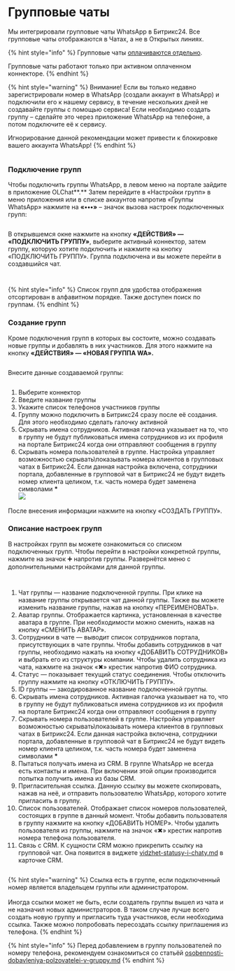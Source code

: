 # Групповые чаты

Мы интегрировали групповые чаты WhatsApp в Битрикс24. Все групповые чаты отображаются в Чатах, а не в Открытых линиях.

{% hint style="info" %}
Групповые чаты [оплачиваются отдельно](https://docs.olchat.io/stoimost-i-oplata-prilozheniya#stoimost-podklyucheniya-grupp-whatsapp).

Групповые чаты работают только при активном оплаченном коннекторе.
{% endhint %}

{% hint style="warning" %}
Внимание! Если вы только недавно зарегистрировали номер в WhatsApp (создали аккаунт в WhatsApp) и подключили его к нашему сервису, в течение нескольких дней не создавайте группы с помощью сервиса! Если необходимо создать группу – сделайте это через приложение WhatsApp на телефоне, а потом подключите её к сервису.

Игнорирование данной рекомендации может привести к блокировке вашего аккаунта WhatsApp!
{% endhint %}

<figure><img src="../.gitbook/assets/image (1038).png" alt=""><figcaption></figcaption></figure>

### Подключение групп

Чтобы подключить группы WhatsApp, в левом меню на портале зайдите в приложение OLChat**.** Затем перейдите в «Настройки групп» в меню приложения или в списке аккаунтов напротив «Группы WhatsApp» нажмите на **«•••»** – значок вызова настроек подключенных групп:

<figure><img src="../.gitbook/assets/image (1039).png" alt=""><figcaption></figcaption></figure>

В открывшемся окне нажмите на кнопку **«ДЕЙСТВИЯ» — «ПОДКЛЮЧИТЬ ГРУППУ»**, выберите активный коннектор, затем группу, которую хотите подключить и нажмите на кнопку «ПОДКЛЮЧИТЬ ГРУППУ». Группа подключена и вы можете перейти в создавшийся чат.

<figure><img src="../.gitbook/assets/image (1040).png" alt=""><figcaption></figcaption></figure>

<figure><img src="../.gitbook/assets/image (1041).png" alt=""><figcaption></figcaption></figure>

{% hint style="info" %}
Список групп для удобства отображения отсортирован в алфавитном порядке. Также доступен поиск по группам.
{% endhint %}

### Создание групп

Кроме подключения групп в которых вы состоите, можно создавать новые группы и добавлять в них участников. Для этого нажмите на кнопку **«ДЕЙСТВИЯ» — «НОВАЯ ГРУППА WA».**

<figure><img src="../.gitbook/assets/image (533).png" alt=""><figcaption></figcaption></figure>

Внесите данные создаваемой группы:

<figure><img src="../.gitbook/assets/image (736).png" alt=""><figcaption></figcaption></figure>

1. Выберите коннектор
2. Введите название группы
3. Укажите список телефонов участников группы
4. Группу можно подключить в Битрикс24 сразу после её создания. Для этого необходимо сделать галочку активной
5. Скрывать имена сотрудников. Активная галочка указывает на то, что в группу не будут публиковаться имена сотрудников из их профиля на портале Битрикс24 когда они отправляют сообщения в группу
6. Скрывать номера пользователей в группе. Настройка управляет возможностью скрывать\показывать номера клиентов в групповых чатах в Битрикс24. Если данная настройка включена, сотрудники портала, добавленные в групповой чат в Битрикс24 не будут видеть номер клиента целиком, т.к. часть номера будет заменена символами **\***\
   ![](<../.gitbook/assets/image (1) (1) (1).png>)

После внесения информации нажмите на кнопку «СОЗДАТЬ ГРУППУ».

### Описание настроек групп

В настройках групп вы можете ознакомиться со списком подключенных групп. Чтобы перейти в настройки конкретной группы, нажмите на значок ➕ напротив группы. Развернётся меню с дополнительными настройками для данной группы.

<figure><img src="../.gitbook/assets/image (322).png" alt=""><figcaption></figcaption></figure>

<figure><img src="../.gitbook/assets/image (838).png" alt=""><figcaption></figcaption></figure>

1. Чат группы — название подключенной группы. При клике на название группы открывается чат данной группы. Также вы можете изменить название группы, нажав на кнопку «ПЕРЕИМЕНОВАТЬ».
2. Аватар группы. Отображается картинка, установленная в качестве аватара в группе. При необходимости можно сменить, нажав на кнопку «СМЕНИТЬ АВАТАР».
3. Сотрудники в чате — выводит список сотрудников портала, присутствующих в чате группы. Чтобы добавить сотрудников в чат группы, необходимо нажать на кнопку «ДОБАВИТЬ СОТРУДНИКОВ» и выбрать его из структуры компании. Чтобы удалить сотрудника из чата, нажмите на значок «✖» крестик напротив ФИО сотрудника.
4. Статус — показывает текущий статус соединения. Чтобы отключить группу нажмите на кнопку «ОТКЛЮЧИТЬ ГРУППУ».
5. ID группы — закодированное название подключенной группы.&#x20;
6. Скрывать имена сотрудников. Активная галочка указывает на то, что в группу не будут публиковаться имена сотрудников из их профиля на портале Битрикс24 когда они отправляют сообщения в группу
7. Скрывать номера пользователей в группе. Настройка управляет возможностью скрывать\показывать номера клиентов в групповых чатах в Битрикс24. Если данная настройка включена, сотрудники портала, добавленные в групповой чат в Битрикс24 не будут видеть номер клиента целиком, т.к. часть номера будет заменена символами **\***
8. Пытаться получать имена из CRM. В группе WhatsApp не всегда есть контакты и имена. При включении этой опции производится попытка получить имена из базы CRM.
9. Пригласительная ссылка. Данную ссылку вы можете скопировать, нажав на неё, и отправить пользователю WhatsApp, которого хотите пригласить в группу.
10. Список пользователей. Отображает список номеров пользователей, состоящих в группе в данный момент. Чтобы добавить пользователя в группу нажмите на кнопку «ДОБАВИТЬ НОМЕР». Чтобы удалить пользователя из группы, нажмите на значок «✖» крестик напротив номера телефона пользователя.
11. Связь с CRM. К сущности CRM можно прикрепить ссылку на групповой чат. Она появится в виджете [vidzhet-statusy-i-chaty.md](../ispolzovanie/vidzhety-v-kartochke-crm/vidzhet-statusy-i-chaty.md "mention") в карточке CRM.

<figure><img src="../.gitbook/assets/image (479).png" alt=""><figcaption></figcaption></figure>

{% hint style="warning" %}
Ссылка есть в группе, если подключенный номер является владельцем группы или администратором. \
\
Иногда ссылки может не быть, если создатель группы вышел из чата и не назначил новых администраторов. В таком случае лучше всего создать новую группу и пригласить туда участников, если необходима ссылка.  Также можно попробовать пересоздать ссылку приглашения из телефона.
{% endhint %}

{% hint style="info" %}
Перед добавлением в группу пользователей по номеру телефона, рекомендуем ознакомиться со статьёй [osobennosti-dobavleniya-polzovatelei-v-gruppy.md](osobennosti-dobavleniya-polzovatelei-v-gruppy.md "mention")
{% endhint %}
